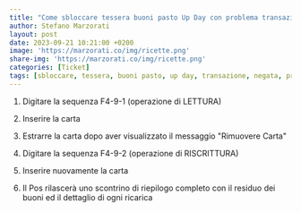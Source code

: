 ```yaml
---
title: "Come sbloccare tessera buoni pasto Up Day con problema transazione negata"
author: Stefano Marzorati
layout: post
date: 2023-09-21 10:21:00 +0200
image: 'https://marzorati.co/img/ricette.png'
share-img: 'https://marzorati.co/img/ricette.png'
categories: [Ticket]
tags: [sbloccare, tessera, buoni pasto, up day, transazione, negata, procedura, sblocco]
---
```

1) Digitare la sequenza F4-9-1 (operazione di LETTURA)

2) Inserire la carta

3) Estrarre la carta dopo aver visualizzato il messaggio "Rimuovere Carta"

4) Digitare la sequenza F4-9-2 (operazione di RISCRITTURA)

5) Inserire nuovamente la carta

6) Il Pos rilascerà uno scontrino di riepilogo completo con il residuo dei buoni ed il dettaglio di ogni ricarica